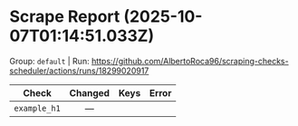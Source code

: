 # Scrape Report (2025-10-07T01:14:51.033Z)

Group: `default`  |  Run: https://github.com/AlbertoRoca96/scraping-checks-scheduler/actions/runs/18299020917

| Check | Changed | Keys | Error |
|---|:---:|:--|:--|
| `example_h1` | — |  |  |
